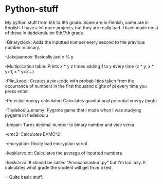# Python-stuff
My python stuff from 6th to 8th grade. Some are in Finnish, some are in English. I have a lot more projects, but they are really bad. I have made most of these in tiedekoulu on 6th/7th grade. 

-Binaryclock: Adds the inputted number every second to the previous number in binary. 

-Jakojaannos: Basically just x % y 

-Multiplication table: Prints x * y  z times adding 1 to y every time (x * y, x * y+1, x * y+2...) 

-Piin_koodi: Creates a pin-code with probabilities taken from the occurrance of numbers in the first thousand digits of pi every time you press enter. 

-Potential energy calculator: Calculates gravitational potential energy (mgh)

-Tiedekoulu_enemy: Pygame game that I made when I was studying pygame in tiedekoulu

-binaari: Turns decimal number to binary number and vice verca.

-emc2: Calculates E=MC^2 

-encryption: Really bad encryption script

-keskiarvo.pt: Calculates the average of inputted numbers

-keskiarvo: It should be called "Arvosanalaskuri.py" but I'm too lazy. It calculates what grade the student will get from a test.

= Quite basic stuff.
